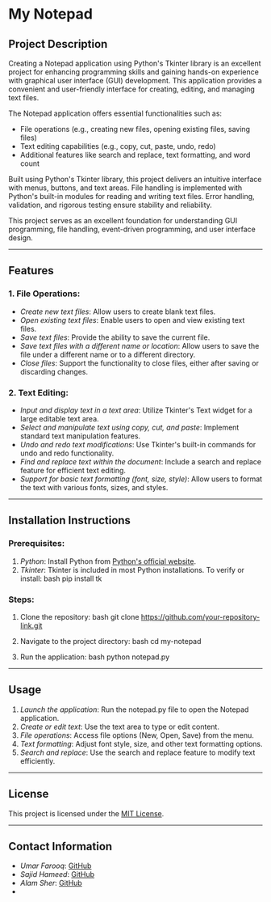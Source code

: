 # My Notepad

## Project Description
Creating a Notepad application using Python's Tkinter library is an excellent project for enhancing programming skills and gaining hands-on experience with graphical user interface (GUI) development. This application provides a convenient and user-friendly interface for creating, editing, and managing text files.

The Notepad application offers essential functionalities such as:
- File operations (e.g., creating new files, opening existing files, saving files)
- Text editing capabilities (e.g., copy, cut, paste, undo, redo)
- Additional features like search and replace, text formatting, and word count

Built using Python's Tkinter library, this project delivers an intuitive interface with menus, buttons, and text areas. File handling is implemented with Python's built-in modules for reading and writing text files. Error handling, validation, and rigorous testing ensure stability and reliability.

This project serves as an excellent foundation for understanding GUI programming, file handling, event-driven programming, and user interface design.

---

## Features

### 1. File Operations:
- *Create new text files*: Allow users to create blank text files.
- *Open existing text files*: Enable users to open and view existing text files.
- *Save text files*: Provide the ability to save the current file.
- *Save text files with a different name or location*: Allow users to save the file under a different name or to a different directory.
- *Close files*: Support the functionality to close files, either after saving or discarding changes.

### 2. Text Editing:
- *Input and display text in a text area*: Utilize Tkinter's Text widget for a large editable text area.
- *Select and manipulate text using copy, cut, and paste*: Implement standard text manipulation features.
- *Undo and redo text modifications*: Use Tkinter's built-in commands for undo and redo functionality.
- *Find and replace text within the document*: Include a search and replace feature for efficient text editing.
- *Support for basic text formatting (font, size, style)*: Allow users to format the text with various fonts, sizes, and styles.

---

## Installation Instructions

### Prerequisites:
1. *Python*: Install Python from [Python's official website](https://www.python.org/downloads/).
2. *Tkinter*: Tkinter is included in most Python installations. To verify or install:
   bash
   pip install tk
   

### Steps:
1. Clone the repository:
   bash
   git clone https://github.com/your-repository-link.git
   
2. Navigate to the project directory:
   bash
   cd my-notepad
   
3. Run the application:
   bash
   python notepad.py
   

---

## Usage
1. *Launch the application*: Run the notepad.py file to open the Notepad application.
2. *Create or edit text*: Use the text area to type or edit content.
3. *File operations*: Access file options (New, Open, Save) from the menu.
4. *Text formatting*: Adjust font style, size, and other text formatting options.
5. *Search and replace*: Use the search and replace feature to modify text efficiently.

---

## License
This project is licensed under the [MIT License](https://opensource.org/licenses/MIT).

---

## Contact Information
- *Umar Farooq*: [GitHub](https://github.com/UmarFarooq9720)
- *Sajid Hameed*: [GitHub](https://github.com/SajidHameed223/)
- *Alam Sher*: [GitHub](https://github.com/AlamSher125)
-
